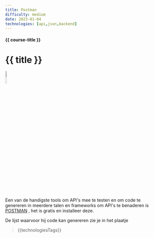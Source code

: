 ```yaml
---
title: Postman
difficulty: medium
date: 2023-01-04
technologies: [api,json,backend]
---
```


#### {{ course-title }}
# {{ title }}

<img src="{{ '/_assets/_icons/postman.png' | url }}" style="width:10%;">

Een van de handigste tools om API's mee te testen en om code te genereren in meerdere talen en frameworks om API's te benaderen is [POSTMAN](https://www.postman.com/) , het is gratis en installeer deze.

De lijst waarvoor hij code kan genereren zie je in het plaatje

> {{technologiesTags}}
